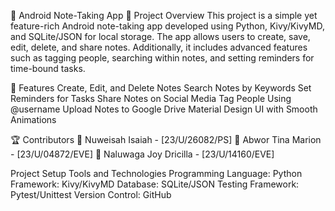 
📒 Android Note-Taking App
📌 Project Overview
This project is a simple yet feature-rich Android note-taking app developed using Python, Kivy/KivyMD, and SQLite/JSON for local storage. 
The app allows users to create, save, edit, delete, and share notes.
Additionally, it includes advanced features such as tagging people, searching within notes, and setting reminders for time-bound tasks.

🚀 Features
Create, Edit, and Delete Notes
 Search Notes by Keywords
Set Reminders for Tasks
Share Notes on Social Media
Tag People Using @username
Upload Notes to Google Drive
Material Design UI with Smooth Animations

🏆 Contributors
👤 Nuweisah Isaiah - [23/U/26082/PS]
👤 Abwor Tina Marion - [23/U/04872/EVE]
👤 Naluwaga Joy Dricilla - [23/U/14160/EVE]


Project Setup
Tools and Technologies
Programming Language: Python
Framework: Kivy/KivyMD
Database: SQLite/JSON
Testing Framework: Pytest/Unittest
Version Control: GitHub
